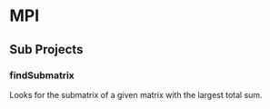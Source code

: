# MPI


## Sub Projects 

### findSubmatrix 
Looks for the submatrix of a given matrix with the largest total sum. 
